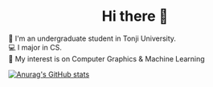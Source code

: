 <!-- ### Hi there 👋 -->
<h1 align="center">Hi there 👋</h1>

🏫 I'm an undergraduate student in Tonji University.    
💻 I major in CS.   
📃 My interest is on Computer Graphics & Machine Learning 

<!-- ## Stats  -->
[![Anurag's GitHub stats](https://github-readme-stats.vercel.app/api?username=SleepinWei&theme=vue&show_icons=true)](https://github.com/anuraghazra/github-readme-stats)

<!--START_SECTION:waka-->

<!--END_SECTION:waka-->

<!--
**SleepinWei/SleepinWei** is a ✨ _special_ ✨ repository because its `README.md` (this file) appears on your GitHub profile.

Here are some ideas to get you started:

- 🔭 I’m currently working on ...
- 🌱 I’m currently learning ...
- 👯 I’m looking to collaborate on ...
- 🤔 I’m looking for help with ...
- 💬 Ask me about ...
- 📫 How to reach me: ...
- 😄 Pronouns: ...
- ⚡ Fun fact: ...
-->
